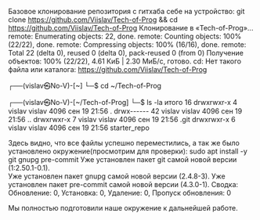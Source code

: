Базовое клонирование репозитория с гитхаба себе на устройство: 
 git clone https://github.com/Viislav/Tech-of-Prog && cd https://github.com/Viislav/Tech-of-Prog
Клонирование в «Tech-of-Prog»...
remote: Enumerating objects: 22, done.
remote: Counting objects: 100% (22/22), done.
remote: Compressing objects: 100% (16/16), done.
remote: Total 22 (delta 0), reused 0 (delta 0), pack-reused 0 (from 0)
Получение объектов: 100% (22/22), 4.61 КиБ | 2.30 МиБ/с, готово.
cd: Нет такого файла или каталога: https://github.com/Viislav/Tech-of-Prog
                                                                                                                                                    
┌──(vislav㉿No-V)-[~]
└─$ cd ~/Tech-of-Prog
                                                                                                                                                    
┌──(vislav㉿No-V)-[~/Tech-of-Prog]
└─$ ls -la
итого 16
drwxrwxr-x  4 vislav vislav 4096 сен 19 21:56 .
drwx------ 42 vislav vislav 4096 сен 19 21:56 ..
drwxrwxr-x  7 vislav vislav 4096 сен 19 21:56 .git
drwxrwxr-x  6 vislav vislav 4096 сен 19 21:56 starter_repo

Здесь видно, что все файлы успешно переместились, а так же было установлено окружение(просмотрим для проверки):
 sudo apt install -y git gnupg pre-commit
Уже установлен пакет git самой новой версии (1:2.50.1-0.1).       
Уже установлен пакет gnupg самой новой версии (2.4.8-3).
Уже установлен пакет pre-commit самой новой версии (4.3.0-1).
Сводка:
  Обновление: 0, Установка: 0, Удаление: 0, Пропуск обновления: 0

Мы полностью подготовили наше окружение к дальнейшей работе.
